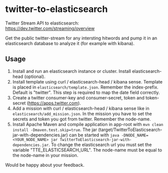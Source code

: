 # twitter-to-elasticsearch
Twitter Stream API to elasticsearch: https://dev.twitter.com/streaming/overview

Get the public twitter-stream for any intersting hitwords and pump it in an elasticsearch database to analyze it (for example with kibana).

## Usage
1. Install and run an elasticsearch instance or cluster. Install elasticsearch-head (optional).
2. Install template using curl / elasticsearch-head / kibana sense. Template is placed in ```elasticsearch/template.json```. Remember the index-prefix. Default is "twitter". This step is required to map the date field correctly.
3. Create a twitter consumer-key and consumer-secret, token and token-secret (https://apps.twitter.com).
4. Add a mission with curl / elasticsearch-head / kibana sense like in ```elasticsearch/add_mission.json```. In the mission you have to set the secrets and token you got from twitter. Remember the node-name.
5. Install Apache Maven and compile application in app-root with ```mvn clean install -Dmaven.test.skip=true```. The jar (target/TwitterToElasticsearch-jar-with-dependencies.jar) can be started with ```java -DNODE_NAME=<YOUR_NODE_NAME> jar TwitterToElasticsearch-jar-with-dependencies.jar```. To change the elasticsearch url you must set the variable "TTE_ELASTICSEARCH_URL". The node-name must be equal to the node-name in your mission.

Would be happy about your feedback.
